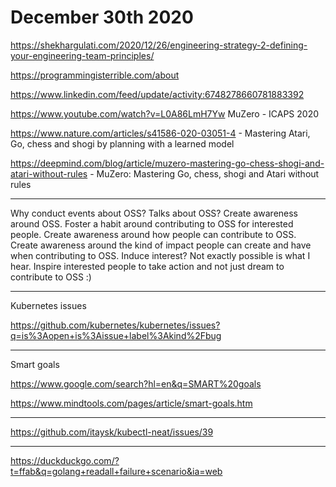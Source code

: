 # December 30th 2020

https://shekhargulati.com/2020/12/26/engineering-strategy-2-defining-your-engineering-team-principles/

https://programmingisterrible.com/about

https://www.linkedin.com/feed/update/activity:6748278660781883392

https://www.youtube.com/watch?v=L0A86LmH7Yw MuZero - ICAPS 2020

https://www.nature.com/articles/s41586-020-03051-4 - Mastering Atari, Go, chess 
and shogi by planning with a learned model

https://deepmind.com/blog/article/muzero-mastering-go-chess-shogi-and-atari-without-rules - MuZero: Mastering Go, 
chess, shogi and Atari without rules

---

Why conduct events about OSS? Talks about OSS? Create awareness around OSS.
Foster a habit around contributing to OSS for interested people.
Create awareness around how people can contribute to OSS.
Create awareness around the kind of impact people can create and have when
contributing to OSS.
Induce interest? Not exactly possible is what I hear.
Inspire interested people to take action and not just dream to contribute to
OSS :)

---

Kubernetes issues

https://github.com/kubernetes/kubernetes/issues?q=is%3Aopen+is%3Aissue+label%3Akind%2Fbug

---

Smart goals

https://www.google.com/search?hl=en&q=SMART%20goals

https://www.mindtools.com/pages/article/smart-goals.htm

---

https://github.com/itaysk/kubectl-neat/issues/39

---

https://duckduckgo.com/?t=ffab&q=golang+readall+failure+scenario&ia=web


